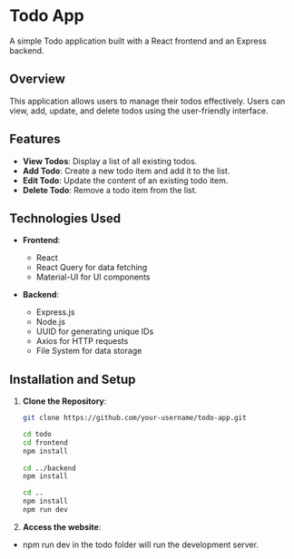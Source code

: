 # Todo App

A simple Todo application built with a React frontend and an Express backend.

## Overview

This application allows users to manage their todos effectively. Users can view, add, update, and delete todos using the user-friendly interface.

## Features

- **View Todos**: Display a list of all existing todos.
- **Add Todo**: Create a new todo item and add it to the list.
- **Edit Todo**: Update the content of an existing todo item.
- **Delete Todo**: Remove a todo item from the list.

## Technologies Used

- **Frontend**:
  - React
  - React Query for data fetching
  - Material-UI for UI components

- **Backend**:
  - Express.js
  - Node.js
  - UUID for generating unique IDs
  - Axios for HTTP requests
  - File System for data storage

## Installation and Setup

1. **Clone the Repository**:

   ```bash
   git clone https://github.com/your-username/todo-app.git
   
   cd todo
   cd frontend
   npm install
  
   cd ../backend
   npm install

   cd ..
   npm install
   npm run dev

   ```
2. **Access the website**:
  - npm run dev in the todo folder will run the development server.
